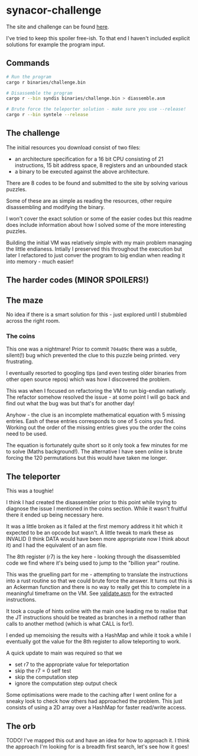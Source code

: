 # synacor-challenge

The site and challenge can be found [here](https://challenge.synacor.com/).

I've tried to keep this spoiler free-ish. To that end I haven't included explicit solutions for example the program input.

## Commands
```bash
# Run the program
cargo r binaries/challenge.bin

# Disassemble the program
cargo r --bin syndis binaries/challenge.bin > diassemble.asm

# Brute force the teleporter solution - make sure you use --release!
cargo r --bin syntele --release
```

## The challenge

The initial resources you download consist of two files:
- an architecture specification for a 16 bit CPU consisting of 21 instructions, 15 bit address space, 8 registers and an unbounded stack
- a binary to be executed against the above architecture.

There are 8 codes to be found and submitted to the site by solving various puzzles.

Some of these are as simple as reading the resources, other require disassembling and modifying the binary.

I won't cover the exact solution or some of the easier codes but this readme does include information about how
I solved some of the more interesting puzzles.

Building the initial VM was relatively simple with my main problem managing the little endianess. Intially I preserved this
throughout the execution but later I refactored to just conver the program to big endian when reading it into memory - much easier!

## The harder codes (MINOR SPOILERS!)

## The maze

No idea if there is a smart solution for this - just explored until I stubmbled across the right room.

### The coins

This one was a nightmare! Prior to commit `704a09c` there was a subtle, silent(!) bug which prevented the clue to this puzzle being
printed. very frustrating.

I eventually resorted to googling tips (and even testing older binaries from other open source repos) which was how I discovered
the problem.

This was when I focused on refactoring the VM to run big-endian natively. The refactor somehow resolved the issue - at some point
I will go back and find out what the bug was but that's for another day!

Anyhow - the clue is an incomplete mathematical equation with 5 missing entries. Eash of these entries corresponds to one of 5
coins you find. Working out the order of the missing entries gives you the order the coins need to be used.

The equation is fortunately quite short so it only took a few minutes for me to solve (Maths background!). The alternative I have
seen online is brute forcing the 120 permutations but this would have taken me longer.

## The teleporter

This was a toughie!

I think I had created the disassembler prior to this point while trying to diagnose the issue I mentioned in the coins section.
While it wasn't fruitful there it ended up being necessary here.

It was a little broken as it failed at the first memory address it hit which it expected to be an opcode but wasn't. A little tweak
to mark these as INVALID (I think DATA would have been more appropriate now I think about it) and I had the equivalent of an asm file.

The 8th register (r7) is the key here - looking through the disassembled code we find where it's being used to jump to the "billion year"
routine.

This was the gruelling part for me - attempting to translate the instructions into a rust routine so that we could brute force the answer.
It turns out this is an Ackerman function and there is no way to really get this to complete in a meaningful timeframe on the VM. See
[validate.asm](./validate.asm) for the extracted instructions.

It took a couple of hints online with the main one leading me to realise that the JT instructions should be treated as branches in a
method rather than calls to another method (which is what CALL is for!).

I ended up memoising the results with a HashMap and while it took a while I eventually got the value for the 8th register to allow
teleporting to work.

A quick update to main was required so that we
- set r7 to the appropriate value for teleportation
- skip the r7 = 0 self test
- skip the computation step
- ignore the computation step output check

Some optimisations were made to the caching after I went online for a sneaky look to check how others had approached the problem. This
just consists of using a 2D array over a HashMap for faster read/write access.

## The orb

TODO! I've mapped this out and have an idea for how to approach it. I think the approach I'm looking for is a breadth first search, let's
see how it goes!